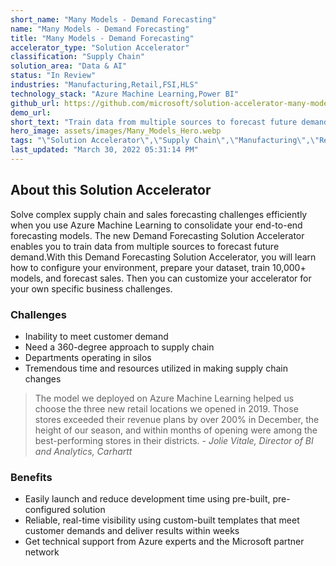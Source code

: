 ```yaml
---
short_name: "Many Models - Demand Forecasting"
name: "Many Models - Demand Forecasting"
title: "Many Models - Demand Forecasting"
accelerator_type: "Solution Accelerator"
classification: "Supply Chain"
solution_area: "Data & AI"
status: "In Review"
industries: "Manufacturing,Retail,FSI,HLS"
technology_stack: "Azure Machine Learning,Power BI"
github_url: https://github.com/microsoft/solution-accelerator-many-models
demo_url: 
short_text: "Train data from multiple sources to forecast future demand."
hero_image: assets/images/Many_Models_Hero.webp
tags: "\"Solution Accelerator\",\"Supply Chain\",\"Manufacturing\",\"Retail\",\"FSI\",\"HLS\",\"Azure Machine Learning\",\"Power BI\""
last_updated: "March 30, 2022 05:31:14 PM"
---
```

## About this Solution Accelerator

Solve complex supply chain and sales forecasting challenges efficiently when you use Azure Machine Learning to consolidate your end-to-end forecasting models. The new Demand Forecasting Solution Accelerator enables you to train data from multiple sources to forecast future demand.With this Demand Forecasting Solution Accelerator, you will learn how to configure your environment, prepare your dataset, train 10,000+ models, and forecast sales. Then you can customize your accelerator for your own specific business challenges.

### Challenges

* Inability to meet customer demand
* Need a 360-degree approach to supply chain
* Departments operating in silos
* Tremendous time and resources utilized in making supply chain changes

> The model we deployed on Azure Machine Learning helped us choose the three new retail locations we opened in 2019. Those stores exceeded their revenue plans by over 200% in December, the height of our season, and within months of opening were among the best-performing stores in their districts. - _Jolie Vitale, Director of BI and Analytics, Carhartt_

### Benefits

* Easily launch and reduce development time using pre-built, pre-configured solution
* Reliable, real-time visibility using custom-built templates that meet customer demands and deliver results within weeks
* Get technical support from Azure experts and the Microsoft partner network
